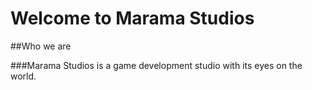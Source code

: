 # Welcome to Marama Studios

##Who we are

###Marama Studios is a game development studio with its eyes on the world.
